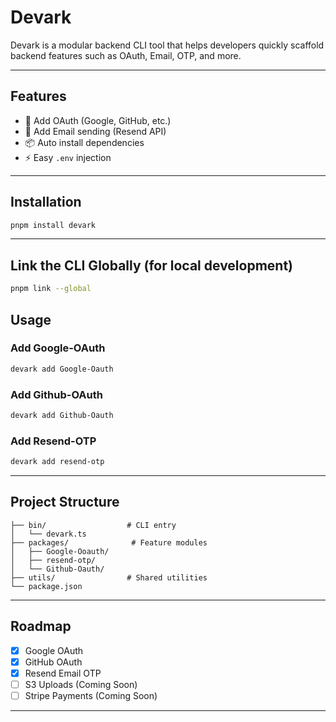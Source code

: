 # Devark

Devark is a modular backend CLI tool that helps developers quickly
scaffold backend features such as OAuth, Email, OTP, and more.

---

## Features

- 🚀 Add OAuth (Google, GitHub, etc.)
- 📧 Add Email sending (Resend API)
- 📦 Auto install dependencies
- ⚡ Easy `.env` injection

---

## Installation

```bash
pnpm install devark
```

---

## Link the CLI Globally (for local development)

```bash
pnpm link --global

```

## Usage

### Add Google-OAuth

```bash
devark add Google-Oauth
```

### Add Github-OAuth

```bash
devark add Github-Oauth
```

### Add Resend-OTP

```bash
devark add resend-otp
```

---

## Project Structure

    ├── bin/                  # CLI entry
    │   └── devark.ts
    ├── packages/              # Feature modules
    │   ├── Google-Ooauth/
    │   ├── resend-otp/
    │   └── Github-Oauth/
    ├── utils/                # Shared utilities
    └── package.json

---

## Roadmap

- [x] Google OAuth
- [x] GitHub OAuth
- [x] Resend Email OTP
- [ ] S3 Uploads (Coming Soon)
- [ ] Stripe Payments (Coming Soon)

---
